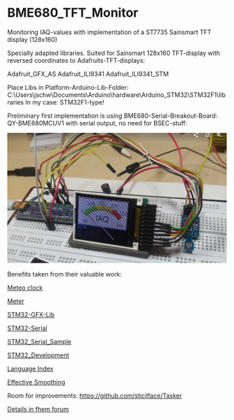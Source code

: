 # BME680_TFT_Monitor
Monitoring IAQ-values with implementation of a ST7735 Sainsmart TFT display (128x160)

Specially adapted libraries. Suited for Sainsmart 128x160 TFT-display with reversed coordinates to Adafruits-TFT-displays:

Adafruit_GFX_AS
Adafruit_ILI9341
Adafruit_ILI9341_STM

Place Libs in Platform-Arduino-Lib-Folder: C:\Users\jschw\Documents\Arduino\hardware\Arduino_STM32\STM32F1\libraries
In my case: STM32F1-type!

Preliminary first implementation is using BME680-Serial-Breakout-Board: QY-BME680MCUV1 with serial output,
no need for BSEC-stuff:

![Maple-TFT_2](https://raw.githubusercontent.com/juergs/BME680_TFT_Monitor/master/Maple-TFT_2.png)

Benefits taken from their valuable work:

[Meteo clock](https://create.arduino.cc/projecthub/edr1924/gorgy-meteo-clock-1bfc49)

[Meter](https://www.instructables.com/id/Arduino-sketch-for-a-retro-analogue-meter-graphic-/)

[STM32-GFX-Lib](https://github.com/victorpv/Arduino_STM32/tree/master/STM32F1/libraries)

[STM32-Serial](http://docs.leaflabs.com/static.leaflabs.com/pub/leaflabs/maple-docs/0.0.12/lang/api/serial.html)

[STM32_Serial_Sample](https://github.com/rogerclarkmelbourne/Arduino_STM32/blob/master/STM32F1/libraries/A_STM32_Examples/examples/General/BlinkNcount/BlinkNcount.ino)

[STM32_Development](http://www.farrellf.com/)

[Language Index](http://docs.leaflabs.com/static.leaflabs.com/pub/leaflabs/maple-docs/0.0.12/language-index.html)

[Effective Smoothing](https://www.norwegiancreations.com/2016/08/double-exponential-moving-average-filter-speeding-up-the-ema/)
 
Room for improvements:
https://github.com/sticilface/Tasker

[Details in fhem forum](https://forum.fhem.de/index.php/topic,78619.435.html)
